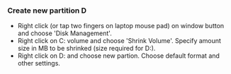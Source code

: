### Create new partition D
* Right click (or tap two fingers on laptop mouse pad) on window button and choose 'Disk Management'.
* Right click on C: volume and choose 'Shrink Volume'. Specify amount size in MB to be shrinked (size required for D:).
* Right click on D: and choose new partion. Choose default format and other settings.
